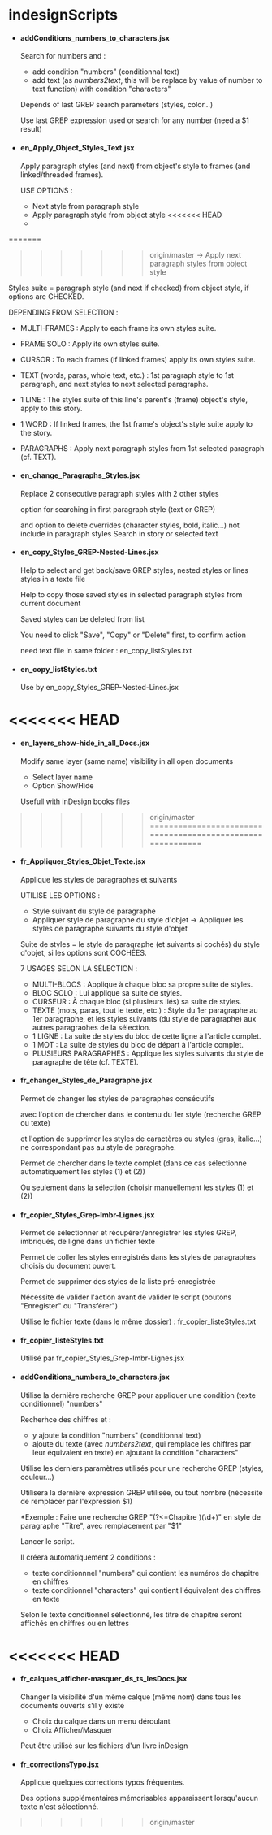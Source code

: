 # indesignScripts

- #### addConditions_numbers_to_characters.jsx

  Search for numbers and :
  - add condition "numbers" (conditionnal text)
  - add text (as _numbers2text_, this will be replace by value of number to text function) with condition "characters"

  Depends of last GREP search parameters (styles, color...)
  
  Use last GREP expression used or search for any number (need a $1 result)


- #### en_Apply_Object_Styles_Text.jsx

  Apply paragraph styles (and next) from object's style to frames (and linked/threaded frames).

  USE OPTIONS : 
  - Next style from paragraph style  
  - Apply paragraph style from object style 
<<<<<<< HEAD
  - 
=======

>>>>>>> origin/master
    -> Apply next paragraph styles from object style   

  Styles suite = paragraph style (and next if checked) from object style, if options are CHECKED.  

  DEPENDING FROM SELECTION : 
  - MULTI-FRAMES : Apply to each frame its own styles suite.  
  - FRAME SOLO : Apply its own styles suite.  
  - CURSOR : To each frames (if linked frames) apply its own styles suite.  
  - TEXT (words, paras, whole text, etc.) : 1st paragraph style to 1st paragraph, and next styles to next selected paragraphs.  
  - 1 LINE : The styles suite of this line's parent's (frame) object's style, apply to this story.  
  - 1 WORD : If linked frames, the 1st frame's object's style suite apply to the story.  
  - PARAGRAPHS : Apply next paragraph styles from 1st selected paragraph (cf. TEXT). 


- #### en_change_Paragraphs_Styles.jsx

  Replace 2 consecutive paragraph styles with 2 other styles
  
  option for searching in first paragraph style (text or GREP)
  
  and option to delete overrides (character styles, bold, italic...) not include in paragraph styles
  Search in story or selected text


- #### en_copy_Styles_GREP-Nested-Lines.jsx

  Help to select and get back/save GREP styles, nested styles or lines styles in a texte file
  
  Help to copy those saved styles in selected paragraph styles from current document
  
  Saved styles can be deleted from list

  You need to click "Save", "Copy" or "Delete" first, to confirm action
  
  need text file in same folder : en_copy_listStyles.txt
  
- #### en_copy_listStyles.txt

  Use by en_copy_Styles_GREP-Nested-Lines.jsx

<<<<<<< HEAD
=======

- #### en_layers_show-hide_in_all_Docs.jsx

  Modify same layer (same name) visibility
  in all open documents
  
  - Select layer name
  - Option Show/Hide
  
  Usefull with inDesign books files

>>>>>>> origin/master
===========================================================


- #### fr_Appliquer_Styles_Objet_Texte.jsx

  Applique les styles de paragraphes et suivants

  UTILISE LES OPTIONS :
  - Style suivant du style de paragraphe
  - Appliquer style de paragraphe du style d'objet
    -> Appliquer les styles de paragraphe suivants du style d'objet

  Suite de styles = le style de paragraphe (et suivants si cochés)
          du style d'objet, si les options sont COCHÉES.
  
  7 USAGES SELON LA SÉLECTION :
  - MULTI-BLOCS : Applique à chaque bloc sa propre suite de styles.
  - BLOC SOLO :  Lui applique sa suite de styles.
  - CURSEUR : À chaque bloc (si plusieurs liés) sa suite de styles.
  - TEXTE (mots, paras, tout le texte, etc.) : Style du 1er paragraphe au 1er paragraphe, et les styles suivants (du style de paragraphe) aux autres paragraohes de la sélection.
  - 1 LIGNE : La suite de styles du bloc de cette ligne à l'article complet.
  - 1 MOT : La suite de styles du bloc de départ à l'article complet.
  - PLUSIEURS PARAGRAPHES : Applique les styles suivants du style de paragraphe de tête (cf. TEXTE).


- #### fr_changer_Styles_de_Paragraphe.jsx

  Permet de changer les styles de paragraphes consécutifs
  
  avec l'option de chercher dans le contenu du 1er style (recherche GREP ou texte)
  
  et l'option de supprimer les styles de caractères ou styles (gras, italic...) ne correspondant pas au style de paragraphe.
  
  Permet de chercher dans le texte complet (dans ce cas sélectionne automatiquement les styles (1) et (2))
  
  Ou seulement dans la sélection (choisir manuellement les styles (1) et (2))


- #### fr_copier_Styles_Grep-Imbr-Lignes.jsx

  Permet de sélectionner et récupérer/enregistrer les styles GREP, imbriqués, de ligne dans un fichier texte
  
  Permet de coller les styles enregistrés dans les styles de paragraphes choisis du document ouvert.
  
  Permet de supprimer des styles de la liste pré-enregistrée
   
  Nécessite de valider l'action avant de valider le script (boutons "Enregister" ou "Transférer")
  
  Utilise le fichier texte (dans le même dossier) : fr_copier_listeStyles.txt
  
  
- #### fr_copier_listeStyles.txt

    Utilisé par fr_copier_Styles_Grep-Imbr-Lignes.jsx


- #### addConditions_numbers_to_characters.jsx

  Utilise la dernière recherche GREP pour appliquer une condition (texte conditionnel) "numbers"

  Recherhce des chiffres et :
  - y ajoute la condition "numbers" (conditionnal text)
  - ajoute du texte (avec _numbers2text_, qui remplace les chiffres par leur équivalent en texte) en ajoutant la condition "characters"

  Utilise les derniers paramètres utilisés pour une recherche GREP (styles, couleur...)

  Utilisera la dernière expression GREP utilisée, ou tout nombre (nécessite de remplacer par l'expression $1)
  
  *Exemple :
  Faire une recherche GREP "(?<=Chapitre )(\d+)" en style de paragraphe "Titre", avec remplacement par "$1"
  
  Lancer le script.
  
  Il créera automatiquement 2 conditions :
  - texte conditionnnel "numbers" qui contient les numéros de chapitre en chiffres
  - texte conditionnel "characters" qui contient l'équivalent des chiffres en texte

  Selon le texte conditionnel sélectionné, les titre de chapitre seront affichés en chiffres ou en lettres


<<<<<<< HEAD
=======

- #### fr_calques_afficher-masquer_ds_ts_lesDocs.jsx

  Changer la visibilité d'un même calque (même nom) dans tous les documents ouverts s'il y existe
  
  - Choix du calque dans un menu déroulant
  - Choix Afficher/Masquer
  
  Peut être utilisé sur les fichiers d'un livre inDesign



- #### fr_correctionsTypo.jsx

  Applique quelques corrections typos fréquentes.

  Des options supplémentaires mémorisables apparaissent lorsqu'aucun texte n'est sélectionné.





>>>>>>> origin/master
  
